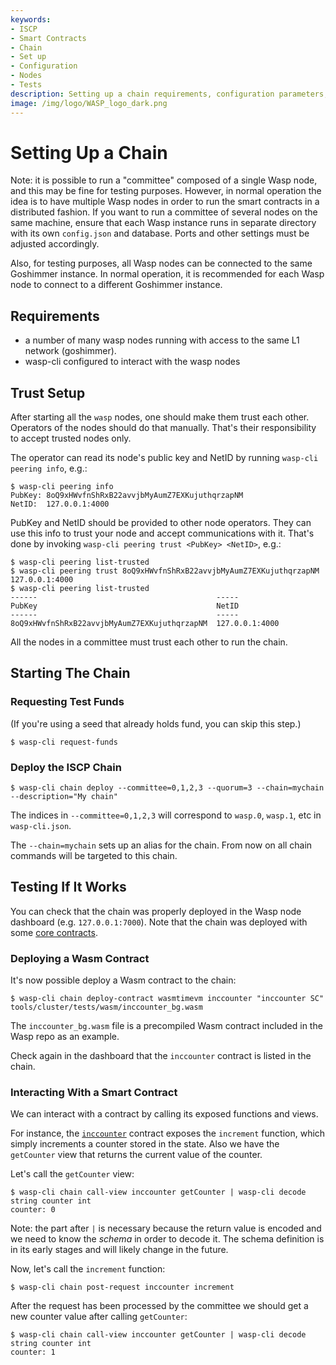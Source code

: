 ```yaml
---
keywords:
- ISCP
- Smart Contracts
- Chain
- Set up
- Configuration
- Nodes
- Tests
description: Setting up a chain requirements, configuration parameters, validators and tests.
image: /img/logo/WASP_logo_dark.png
---
```

# Setting Up a Chain

Note: it is possible to run a "committee" composed of a single Wasp node, and
this may be fine for testing purposes. However, in normal operation the idea is
to have multiple Wasp nodes in order to run the smart contracts in a
distributed fashion. If you want to run a committee of several nodes on the
same machine, ensure that each Wasp instance runs in separate directory with
its own `config.json` and database. Ports and other settings must be adjusted
accordingly.

Also, for testing purposes, all Wasp nodes can be connected to the same
Goshimmer instance.  In normal operation, it is recommended for each Wasp node
to connect to a different Goshimmer instance.

## Requirements

- a number of many wasp nodes running with access to the same L1 network (goshimmer).
- wasp-cli configured to interact with the wasp nodes

## Trust Setup

After starting all the `wasp` nodes, one should make them trust each other.
Operators of the nodes should do that manually. That's their responsibility to
accept trusted nodes only.

The operator can read its node's public key and NetID by running `wasp-cli peering info`, e.g.:

```shell
$ wasp-cli peering info
PubKey: 8oQ9xHWvfnShRxB22avvjbMyAumZ7EXKujuthqrzapNM
NetID:  127.0.0.1:4000
```

PubKey and NetID should be provided to other node operators.
They can use this info to trust your node and accept communications with it.
That's done by invoking `wasp-cli peering trust <PubKey> <NetID>`, e.g.:

```shell
$ wasp-cli peering list-trusted
$ wasp-cli peering trust 8oQ9xHWvfnShRxB22avvjbMyAumZ7EXKujuthqrzapNM 127.0.0.1:4000
$ wasp-cli peering list-trusted
------                                        -----
PubKey                                        NetID
------                                        -----
8oQ9xHWvfnShRxB22avvjbMyAumZ7EXKujuthqrzapNM  127.0.0.1:4000
```

All the nodes in a committee must trust each other to run the chain.

## Starting The Chain

### Requesting Test Funds

(If you're using a seed that already holds fund, you can skip this step.)

```shell
$ wasp-cli request-funds
```

### Deploy the ISCP Chain

```shell
$ wasp-cli chain deploy --committee=0,1,2,3 --quorum=3 --chain=mychain --description="My chain"
```

The indices in `--committee=0,1,2,3` will correspond to `wasp.0`, `wasp.1`, etc in `wasp-cli.json`.

The `--chain=mychain` sets up an alias for the chain. From now on all chain commands will be targeted to this chain.

## Testing If It Works

You can check that the chain was properly deployed in the Wasp node dashboard
(e.g. `127.0.0.1:7000`). Note that the chain was deployed with some [core contracts](../core_concepts/core-contracts.md).

### Deploying a Wasm Contract

It's now possible deploy a Wasm contract to the chain:

```shell
$ wasp-cli chain deploy-contract wasmtimevm inccounter "inccounter SC" tools/cluster/tests/wasm/inccounter_bg.wasm
```

The `inccounter_bg.wasm` file is a precompiled Wasm contract included in the Wasp repo as an example.

Check again in the dashboard that the `inccounter` contract is listed in the chain.

### Interacting With a Smart Contract

We can interact with a contract by calling its exposed functions and views.

For instance, the
[`inccounter`](https://github.com/iotaledger/wasp/tree/master/contracts/rust/inccounter/src)
contract exposes the `increment` function, which simply increments a counter
stored in the state. Also we have the `getCounter` view that returns the
current value of the counter.

Let's call the `getCounter` view:

```shell
$ wasp-cli chain call-view inccounter getCounter | wasp-cli decode string counter int
counter: 0
```

Note: the part after `|` is necessary because the return value is encoded and
we need to know the _schema_ in order to decode it. The schema definition is in
its early stages and will likely change in the future.

Now, let's call the `increment` function:

```shell
$ wasp-cli chain post-request inccounter increment
```

After the request has been processed by the committee we should get a new
counter value after calling `getCounter`:

```shell
$ wasp-cli chain call-view inccounter getCounter | wasp-cli decode string counter int
counter: 1
```

